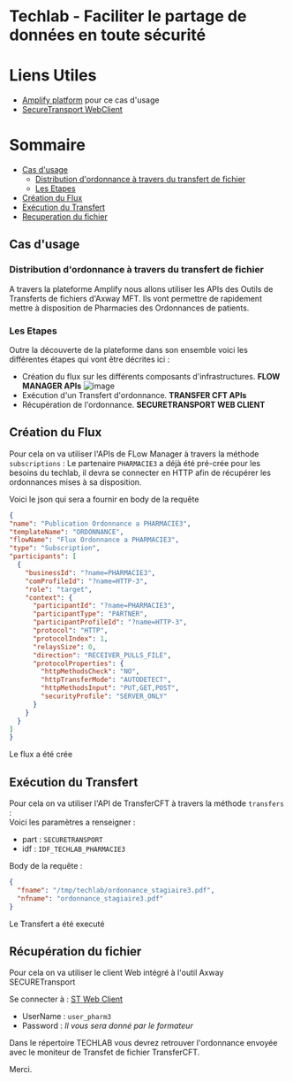 # Techlab - Faciliter le partage de données en toute sécurité
# Liens Utiles

- [Amplify platform](https://platform.axway.com ) pour ce cas d'usage
- [SecureTransport WebClient](https://ptx140.demo.axway.com:8443)

# Sommaire
- [Cas d'usage](#cas-usage)
  * [Distribution d'ordonnance à travers du transfert de fichier](#description)
  * [Les Etapes](#les-etapes)
- [Création du Flux](#create-flux)
- [Exécution du Transfert](#execute-transfer)
- [Recuperation du fichier](#get-file)
   
## Cas d'usage

### Distribution d'ordonnance à travers du transfert de fichier
A travers la plateforme Amplify nous allons utiliser les APIs des Outils de Transferts de fichiers d'Axway MFT.
Ils vont permettre de rapidement mettre à disposition de Pharmacies des Ordonnances de patients.

### Les Etapes

Outre la découverte de la plateforme dans son ensemble voici les différentes étapes qui vont être décrites ici : 
- Création du flux sur les différents composants d'infrastructures. **FLOW MANAGER APIs**
![image](https://user-images.githubusercontent.com/78549144/136689486-0135ab69-0e30-44f9-8cf7-85a74205d839.png)
- Exécution d'un Transfert d'ordonnance. **TRANSFER CFT APIs**
- Récupération de l'ordonnance. **SECURETRANSPORT WEB CLIENT**

## Création du Flux

Pour cela on va utiliser l'APIs de FLow Manager à travers la méthode `subscriptions` : 
Le partenaire `PHARMACIE3` a déjà été pré-crée pour les besoins du techlab, il devra se connecter en HTTP afin de récupérer
les ordonnances mises à sa disposition.

Voici le json qui sera a fournir en body de la requête 

```json
{  
"name": "Publication Ordonnance a PHARMACIE3",
"templateName": "ORDONNANCE",
"flowName": "Flux Ordonnance a PHARMACIE3",
"type": "Subscription",
"participants": [
  {
    "businessId": "?name=PHARMACIE3",
    "comProfileId": "?name=HTTP-3",
    "role": "target",
    "context": {
      "participantId": "?name=PHARMACIE3",
      "participantType": "PARTNER",
      "participantProfileId": "?name=HTTP-3",
      "protocol": "HTTP",
      "protocolIndex": 1,
      "relaysSize": 0,
      "direction": "RECEIVER_PULLS_FILE",
      "protocolProperties": {
        "httpMethodsCheck": "NO",
        "httpTransferMode": "AUTODETECT",
        "httpMethodsInput": "PUT,GET,POST",
        "securityProfile": "SERVER_ONLY"
      }
    }
  }
]
}
```

Le flux a été crée

## Exécution du Transfert

Pour cela on va utiliser l'API de TransferCFT à travers la méthode `transfers` :  
Voici les paramètres a renseigner : 
  - part : `SECURETRANSPORT`
  - idf  : `IDF_TECHLAB_PHARMACIE3`

Body de la requête :

```json
{
  "fname": "/tmp/techlab/ordonnance_stagiaire3.pdf",
  "nfname": "ordonnance_stagiaire3.pdf"
}
```

Le Transfert a été executé

## Récupération du fichier

Pour cela on va utiliser le client Web intégré à l'outil Axway SECURETransport 

Se connecter à : [ST Web Client](https://ptx140.demo.axway.com:8443)

- UserName : `user_pharm3`
- Password : _Il vous sera donné par le formateur_

Dans le répertoire TECHLAB vous devrez retrouver l'ordonnance envoyée avec le moniteur de Transfet de fichier TransferCFT.

Merci.

